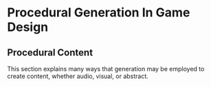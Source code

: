 # Procedural Generation In Game Design

## Procedural Content

This section explains many ways that generation may be employed to create content, whether audio, visual, or abstract.

